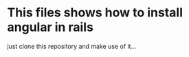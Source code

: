 <h1> This files shows how to install angular in rails  </h1>
    
<p> just clone this repository and make use of it... </p>
